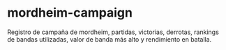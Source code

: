 # mordheim-campaign

Registro de campaña de mordheim, partidas, victorias, derrotas, rankings de bandas utilizadas, valor de banda más alto y rendimiento en batalla.
